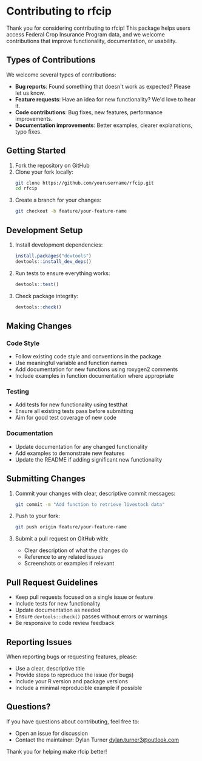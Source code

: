 # Contributing to rfcip

Thank you for considering contributing to rfcip! This package helps users access Federal Crop Insurance Program data, and we welcome contributions that improve functionality, documentation, or usability.

## Types of Contributions

We welcome several types of contributions:

- **Bug reports**: Found something that doesn't work as expected? Please let us know.
- **Feature requests**: Have an idea for new functionality? We'd love to hear it.
- **Code contributions**: Bug fixes, new features, performance improvements.
- **Documentation improvements**: Better examples, clearer explanations, typo fixes.

## Getting Started

1. Fork the repository on GitHub
2. Clone your fork locally:
   ```bash
   git clone https://github.com/yourusername/rfcip.git
   cd rfcip
   ```
3. Create a branch for your changes:
   ```bash
   git checkout -b feature/your-feature-name
   ```

## Development Setup

1. Install development dependencies:
   ```r
   install.packages("devtools")
   devtools::install_dev_deps()
   ```

2. Run tests to ensure everything works:
   ```r
   devtools::test()
   ```

3. Check package integrity:
   ```r
   devtools::check()
   ```

## Making Changes

### Code Style

- Follow existing code style and conventions in the package
- Use meaningful variable and function names
- Add documentation for new functions using roxygen2 comments
- Include examples in function documentation where appropriate

### Testing

- Add tests for new functionality using testthat
- Ensure all existing tests pass before submitting
- Aim for good test coverage of new code

### Documentation

- Update documentation for any changed functionality
- Add examples to demonstrate new features
- Update the README if adding significant new functionality

## Submitting Changes

1. Commit your changes with clear, descriptive commit messages:
   ```bash
   git commit -m "Add function to retrieve livestock data"
   ```

2. Push to your fork:
   ```bash
   git push origin feature/your-feature-name
   ```

3. Submit a pull request on GitHub with:
   - Clear description of what the changes do
   - Reference to any related issues
   - Screenshots or examples if relevant

## Pull Request Guidelines

- Keep pull requests focused on a single issue or feature
- Include tests for new functionality
- Update documentation as needed
- Ensure `devtools::check()` passes without errors or warnings
- Be responsive to code review feedback

## Reporting Issues

When reporting bugs or requesting features, please:

- Use a clear, descriptive title
- Provide steps to reproduce the issue (for bugs)
- Include your R version and package versions
- Include a minimal reproducible example if possible

## Questions?

If you have questions about contributing, feel free to:
- Open an issue for discussion
- Contact the maintainer: Dylan Turner <dylan.turner3@outlook.com>

Thank you for helping make rfcip better!